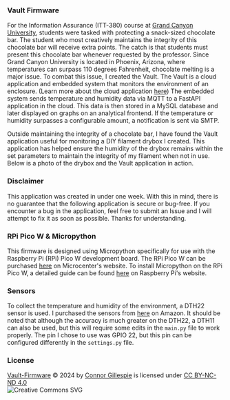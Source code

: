 ### Vault Firmware
For the Information Assurance (ITT-380) course at [Grand Canyon University](https://gcu.edu), students were tasked with protecting a snack-sized chocolate bar. The student who most creatively maintains the integrity of this chocolate bar will receive extra points. The catch is that students must present this chocolate bar whenever requested by the professor. Since Grand Canyon University is located in Phoenix, Arizona, where temperatures can surpass 110 degrees Fahrenheit, chocolate melting is a major issue. To combat this issue, I created the Vault. The Vault is a cloud application and embedded system that monitors the environment of an enclosure. (Learn more about the cloud application [here](https://github.com/itsconnorgillespie/Vault-Firmware)) The embedded system sends temperature and humidity data via MQTT to a FastAPI application in the cloud. This data is then stored in a MySQL database and later displayed on graphs on an analytical frontend. If the temperature or humidity surpasses a configurable amount, a notification is sent via SMTP. 

Outside maintaining the integrity of a chocolate bar, I have found the Vault application useful for monitoring a DIY filament drybox I created. This application has helped ensure the humidity of the drybox remains within the set parameters to maintain the integrity of my filament when not in use. Below is a photo of the drybox and the Vault application in action.

### Disclaimer

This application was created in under one week. With this in mind, there is no guarantee that the following application is secure or bug-free. If you encounter a bug in the application, feel free to submit an Issue and I will attempt to fix it as soon as possible. Thanks for understanding.

### RPi Pico W & Micropython

This firmware is designed using Micropython specifically for use with the Raspberry Pi (RPi) Pico W development board. The RPi Pico W can be purchased [here](https://www.microcenter.com/product/650108/raspberry-pi-pico-w) on Microcenter's website. To install Micropython on the RPi Pico W, a detailed guide can be found [here](https://www.raspberrypi.com/documentation/microcontrollers/micropython.html) on Raspberry Pi's website. 


### Sensors

To collect the temperature and humidity of the environment, a DTH22 sensor is used. I purchased the sensors from [here](https://www.amazon.com/HiLetgo-Temperature-Humidity-Electronic-Practice/dp/B0795F19W6/ref=asc_df_B0795F19W6/?tag=hyprod-20&linkCode=df0&hvadid=692875362841&hvpos=&hvnetw=g&hvrand=13977344509611099852&hvpone=&hvptwo=&hvqmt=&hvdev=c&hvdvcmdl=&hvlocint=&hvlocphy=9029977&hvtargid=pla-2281435180298&mcid=84e36b67ede23d50a31d5fc6eed59ac6&hvocijid=13977344509611099852-B0795F19W6-&hvexpln=73&th=1) on Amazon. It should be noted that although the accuracy is much greater on the DTH22, a DTH11 can also be used, but this will require some edits in the `main.py` file to work properly. The pin I chose to use was GPIO 22, but this pin can be configured differently in the `settings.py` file. 

### License
[Vault-Firmware](https://github.com/connorgillespie/Vault-Firmware) © 2024 by [Connor Gillespie](https://github.com/connorgillespie) is licensed under [CC BY-NC-ND 4.0](http://creativecommons.org/licenses/by-nc-nd/4.0/?ref=chooser-v1)  
![Creative Commons SVG](http://i.creativecommons.org/l/by-nc-nd/3.0/88x31.png)
